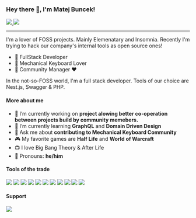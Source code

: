 ### Hey there 👋, I'm Matej Buncek!

<a href="https://twitter.com/TheMartes_">
  <img src="https://img.shields.io/badge/Twitter-@TheMartes_-blue?logo=twitter&style=social">
</a>
<a href="https://www.linkedin.com/in/themartes/">
  <img src="https://img.shields.io/badge/LinkedIn-Matej Buncek-blue?logo=linkedin&style=social">
</a>

<hr>  

I'm a lover of FOSS projects. Mainly Elemenatary and Insomnia. Recently I'm trying to hack our company's internal tools as open source ones!

- 🎩 FullStack Developer
- 🎩 Mechanical Keyboard Lover
- 🎩 Community Manager ❤

In the not-so-FOSS world, I'm a full stack developer. Tools of our choice are Nest.js, Swagger & PHP.

#### More about me

- 🔭 I’m currently working on **project alowing better co-operation between projects build by community memebers.**
- 🌱 I’m currently learning **GraphQL** and **Domain Driven Design**
- 💬 Ask me about **contributing to Mechanical Keyboard Community**
- 🎮 My favorite games are **Half Life** and **World of Warcraft**
- 📺 I love Big Bang Theory & After Life
- 🙂 Pronouns: **he/him**

#### Tools of the trade
<img src="https://img.shields.io/badge/elementary OS-fafbfc?logo=elementary&style=for-the-badge"> <img src="https://img.shields.io/badge/macOS-black?logo=apple&style=for-the-badge">
<img src="https://img.shields.io/badge/css-2565f1?logo=css3&style=for-the-badge">
<img src="https://img.shields.io/badge/html5-fafbfc?logo=html5&style=for-the-badge">
<img src="https://img.shields.io/badge/javascript-black?logo=javascript&style=for-the-badge">
<img src="https://img.shields.io/badge/MariaDB-4e629a?logo=mariadb&style=for-the-badge">
<img src="https://img.shields.io/badge/nginx-fafbfc?logo=nginx&style=for-the-badge">
<img src="https://img.shields.io/badge/php-fafbfc?logo=php&style=for-the-badge">
<img src="https://img.shields.io/badge/react-282c34?logo=react&style=for-the-badge">
<img src="https://img.shields.io/badge/sass-fafbfc?logo=sass&style=for-the-badge">
<img src="https://img.shields.io/badge/vscode-007ACC?logo=visual%20studio%20code&style=for-the-badge">

#### Support

<a href="https://github.com/sponsors/themartes">
  <img src="https://img.shields.io/badge/GitHub-Sponsor Me-ea4aaa?logo=Github%20Sponsors&style=for-the-badge">
</a>